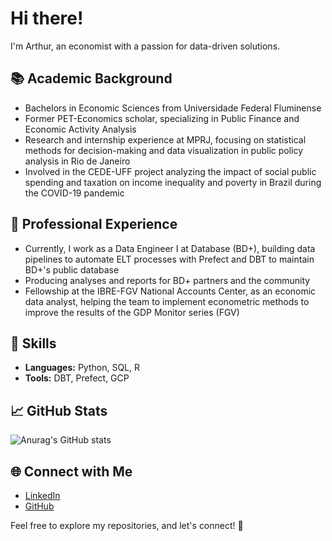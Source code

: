 # Hi there!

I'm Arthur, an economist with a passion for data-driven solutions.

## 📚 Academic Background

- Bachelors in Economic Sciences from Universidade Federal Fluminense
- Former PET-Economics scholar, specializing in Public Finance and Economic Activity Analysis
- Research and internship experience at MPRJ, focusing on statistical methods for decision-making and data visualization in public policy analysis in Rio de Janeiro
- Involved in the CEDE-UFF project analyzing the impact of social public spending and taxation on income inequality and poverty in Brazil during the COVID-19 pandemic

## 💼 Professional Experience

- Currently, I work as a Data Engineer I at Database (BD+), building data pipelines to automate ELT processes with Prefect and DBT to maintain BD+'s public database
- Producing analyses and reports for BD+ partners and the community
- Fellowship at the IBRE-FGV National Accounts Center, as an economic data analyst, helping the team to implement econometric methods to improve the results of the GDP Monitor series (FGV)

## 🔧 Skills

- **Languages:** Python, SQL, R
- **Tools:** DBT, Prefect, GCP

## 📈 GitHub Stats

![Anurag's GitHub stats](https://github-readme-stats.vercel.app/api?username=arthurfg&show_icons=true&theme=tokyonight)

## 🌐 Connect with Me

- [LinkedIn](https://www.linkedin.com/in/arthurfg/)
- [GitHub](https://github.com/arthurfg)

Feel free to explore my repositories, and let's connect! 🌟

